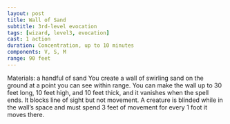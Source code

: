 ```yaml
---
layout: post
title: Wall of Sand
subtitle: 3rd-level evocation
tags: [wizard, level3, evocation]
cast: 1 action
duration: Concentration, up to 10 minutes
components: V, S, M
range: 90 feet
---
```

Materials: a handful of sand
You create a wall of swirling sand on the ground at a point you can see within range. You can make the wall up to 30 feet long, 10 feet high, and 10 feet thick, and it vanishes when the spell ends. It blocks line of sight but not movement. A creature is blinded while in the wall’s space and must spend 3 feet of movement for every 1 foot it moves there.